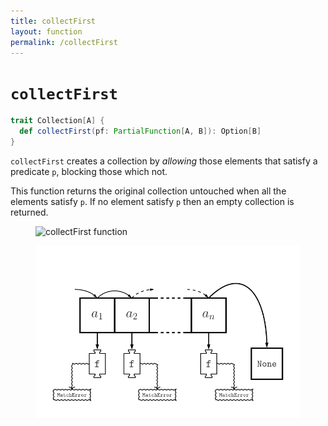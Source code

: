 ```yaml
---
title: collectFirst
layout: function
permalink: /collectFirst
---
```


# `collectFirst`

~~~ scala
trait Collection[A] {
  def collectFirst(pf: PartialFunction[A, B]): Option[B]
}
~~~

`collectFirst` creates a collection by _allowing_ those elements that satisfy a
predicate `p`, blocking those which not.

This function returns the original collection untouched when all the elements
satisfy `p`. If no element satisfy `p` then an empty collection is returned.

<figure class="diagram">
  <img src="images/collectFirst.1.svg" alt="collectFirst function">
  <!-- <figcaption class="diagram-desc"><code>collectFirst</code> uses <code>p</code> to classify elements into two groups</figcaption> -->
</figure>

<figure class="diagram">
  <img src="images/collectFirst.2.svg" alt="collectFirst function">
  <!-- <figcaption class="diagram-desc"><code>collectFirst</code> uses <code>p</code> to classify elements into two groups</figcaption> -->
</figure>
